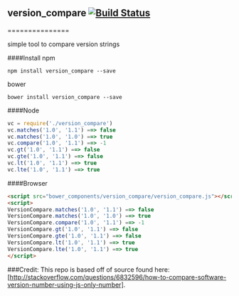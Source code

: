 ## version_compare [![Build Status](https://travis-ci.org/gabe0x02/version_compare.svg?branch=master)](https://travis-ci.org/gabe0x02/version_compare)
===============

simple tool to compare version strings

####Install
npm
```
npm install version_compare --save
```
bower
```
bower install version_compare --save
```

####Node
```javascript
vc = require('./version_compare')
vc.matches('1.0', '1.1') ==> false
vc.matches('1.0', '1.0') ==> true
vc.compare('1.0', '1.1') ==> -1
vc.gt('1.0', '1.1') ==> false
vc.gte('1.0', '1.1') ==> false
vc.lt('1.0', '1.1') ==> true
vc.lte('1.0', '1.1') ==> true
```

####Browser
```html
<script src="bower_components/version_compare/version_compare.js"></script>
<script>
VersionCompare.matches('1.0', '1.1') ==> false
VersionCompare.matches('1.0', '1.0') ==> true
VersionCompare.compare('1.0', '1.1') ==> -1
VersionCompare.gt('1.0', '1.1') ==> false
VersionCompare.gte('1.0', '1.1') ==> false
VersionCompare.lt('1.0', '1.1') ==> true
VersionCompare.lte('1.0', '1.1') ==> true
</script>
```

###Credit:
This repo is based off of source found here: [http://stackoverflow.com/questions/6832596/how-to-compare-software-version-number-using-js-only-number]. 


